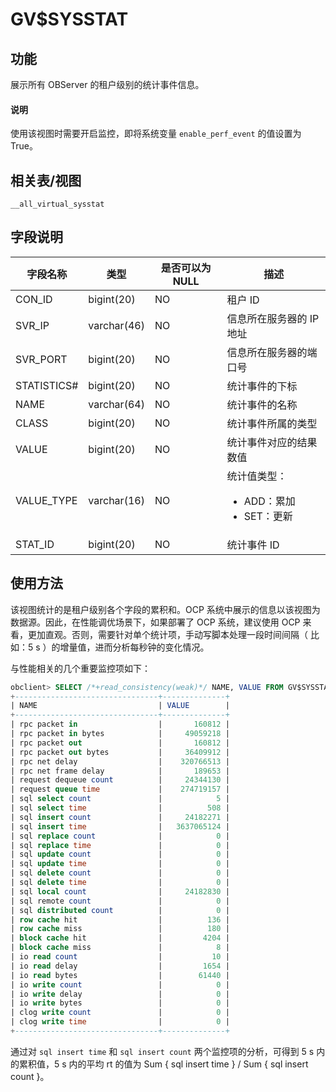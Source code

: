 # GV$SYSSTAT

## 功能

展示所有 OBServer 的租户级别的统计事件信息。

<main id="notice" type='explain'>
  <h4>说明</h4>
  <p>使用该视图时需要开启监控，即将系统变量 <code>enable_perf_event</code> 的值设置为 True。</p>
</main>

## 相关表/视图

`__all_virtual_sysstat`

## 字段说明

|    字段名称     |     类型      | 是否可以为 NULL |       描述       |
|-------------|-------------|------------|----------------|
| CON_ID      | bigint(20)  | NO         | 租户 ID          |
| SVR_IP      | varchar(46) | NO         | 信息所在服务器的 IP 地址 |
| SVR_PORT    | bigint(20)  | NO         | 信息所在服务器的端口号    |
| STATISTICS# | bigint(20)  | NO         | 统计事件的下标        |
| NAME        | varchar(64) | NO | 统计事件的名称 |
| CLASS       | bigint(20)  | NO | 统计事件所属的类型 |
| VALUE       | bigint(20)  | NO | 统计事件对应的结果数值 |
| VALUE_TYPE  | varchar(16) | NO | 统计值类型：<ul><li>ADD：累加</li><li>SET：更新</li></ul> |
| STAT_ID     | bigint(20)  | NO | 统计事件 ID |

## 使用方法

该视图统计的是租户级别各个字段的累积和。OCP 系统中展示的信息以该视图为数据源。因此，在性能调优场景下，如果部署了 OCP 系统，建议使用 OCP 来看，更加直观。否则，需要针对单个统计项，手动写脚本处理一段时间间隔（ 比如：5 s ）的增量值，进而分析每秒钟的变化情况。

与性能相关的几个重要监控项如下：

```sql
obclient> SELECT /*+read_consistency(weak)*/ NAME, VALUE FROM GV$SYSSTAT WHERE SVR_IP = 'xxx' AND STAT_ID IN (10000, 10001, 10002, 10003, 10005, 10006, 140002, 140003, 40006, 40007, 40008, 40009, 40010, 40011, 40012, 50000, 50001, 50008, 50009, 60000, 60001, 60002, 60003, 60004, 60005, 60019, 60020, 60021, 60022, 60023, 60024, 80057) and (CON_ID > 1000);
+--------------------------------+--------------+
| NAME                           | VALUE        |
+--------------------------------+--------------+
| rpc packet in                  |       160812 |
| rpc packet in bytes            |     49059218 |
| rpc packet out                 |       160812 |
| rpc packet out bytes           |     36409912 |
| rpc net delay                  |    320766513 |
| rpc net frame delay            |       189653 |
| request dequeue count          |     24344130 |
| request queue time             |    274719157 |
| sql select count               |            5 |
| sql select time                |          508 |
| sql insert count               |     24182271 |
| sql insert time                |   3637065124 |
| sql replace count              |            0 |
| sql replace time               |            0 |
| sql update count               |            0 |
| sql update time                |            0 |
| sql delete count               |            0 |
| sql delete time                |            0 |
| sql local count                |     24182830 |
| sql remote count               |            0 |
| sql distributed count          |            0 |
| row cache hit                  |          136 |
| row cache miss                 |          180 |
| block cache hit                |         4204 |
| block cache miss               |            8 |
| io read count                  |           10 |
| io read delay                  |         1654 |
| io read bytes                  |        61440 |
| io write count                 |            0 |
| io write delay                 |            0 |
| io write bytes                 |            0 |
| clog write count               |            0 |
| clog write time                |            0 |
+--------------------------------+--------------+
```

通过对 `sql insert time` 和 `sql insert count` 两个监控项的分析，可得到 5 s 内的累积值，5 s 内的平均 rt 的值为 Sum { sql insert time } / Sum { sql insert count }。
